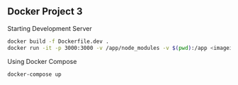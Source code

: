 ## Docker Project 3

Starting Development Server
```bash
docker build -f Dockerfile.dev .
docker run -it -p 3000:3000 -v /app/node_modules -v $(pwd):/app <imageid>
```
Using Docker Compose
```bash
docker-compose up
```